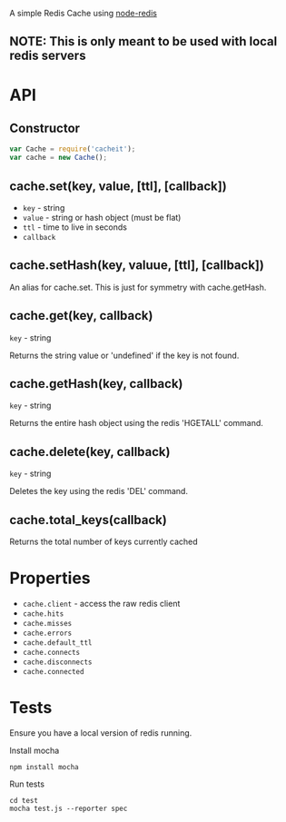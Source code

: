 A simple Redis Cache using [node-redis](https://github.com/mranney/node_redis)

## NOTE: This is only meant to be used with local redis servers

# API

## Constructor

```javascript
var Cache = require('cacheit');
var cache = new Cache();
```

## cache.set(key, value, [ttl], [callback])

 * ```key``` - string 
 * ```value``` - string or hash object (must be flat) 
 * ```ttl``` - time to live in seconds 
 * ```callback```

## cache.setHash(key, valuue, [ttl], [callback])
An alias for cache.set. This is just for symmetry with cache.getHash.

## cache.get(key, callback)

 ```key``` - string
 
Returns the string value or 'undefined' if the key is not found.

## cache.getHash(key, callback)

  ```key``` - string

Returns the entire hash object using the redis 'HGETALL' command.

## cache.delete(key, callback)

  ```key``` - string

Deletes the key using the redis 'DEL' command.

## cache.total_keys(callback)

Returns the total number of keys currently cached

# Properties 

 * ```cache.client``` - access the raw redis client 
 * ```cache.hits```
 * ```cache.misses```
 * ```cache.errors```
 * ```cache.default_ttl```
 * ```cache.connects```
 * ```cache.disconnects```
 * ```cache.connected```

# Tests
Ensure you have a local version of redis running.

Install mocha
    
    npm install mocha

Run tests

    cd test
    mocha test.js --reporter spec
